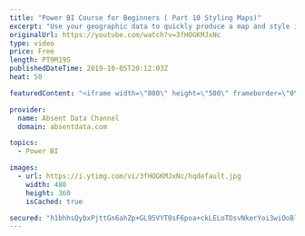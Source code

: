 ```yaml
---
title: "Power BI Course for Beginners ( Part 10 Styling Maps)"
excerpt: "Use your geographic data to quickly produce a map and style it with the many native featuters. Howework: What is the most profitable state?"
originalUrl: https://youtube.com/watch?v=3fHOGKMJxNc
type: video
price: Free
length: PT9M19S
publishedDateTime: 2019-10-05T20:12:03Z
heat: 50

featuredContent: "<iframe width=\"800\" height=\"500\" frameborder=\"0\" src=\"https://www.youtube.com/embed/3fHOGKMJxNc\" allow=\"accelerometer; autoplay; encrypted-media; gyroscope; picture-in-picture\" allowfullscreen></iframe>"

provider:
  name: Absent Data Channel
  domain: absentdata.com

topics:
  - Power BI

images:
  - url: https://i.ytimg.com/vi/3fHOGKMJxNc/hqdefault.jpg
    width: 480
    height: 360
    isCached: true

secured: "h1bhhsQybxPjttGn6ahZp+GL95VYT0sF6poa+ckLELoTOsvNkerYoi3wiOoBlMk9IPIGe0i8kYYIE5ttU1gGAgXFTptP4a6z6/r4X3v/qkBPDOJsyfBb+1zChazrFh9t2wiYcE21/MMaN95mG/jEkNDj+4I5jGSNruKktX9qJkMffQGCY+8I6kQXR61QjUcSE42qpc9RTEeSbm8QLpyvYa5j1XixzkMkiSmx4OxCFbOT9gfPslbb8myrf0eBHRGEY/F2Hy8MUSTDLIX/g7TRt4OzyYN1a6Oign2rjZY71zeDHmiJRh5VmHSYIbSkDT1hcz8kvEuzmt3RRWxRCBSAHXikSwi8C2x6C7f2XsAVUqtx4RywyQ8SEZC+pi2KKXNV008mjIoHlVs6w4CzUDT+rO+bRiujD96LVLneaz9bNjU=;8mVoGmQZYQgwges8GZYUIA=="
---
```


